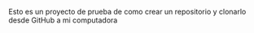 

Esto es un proyecto de prueba de como crear un repositorio y clonarlo desde GitHub a mi computadora